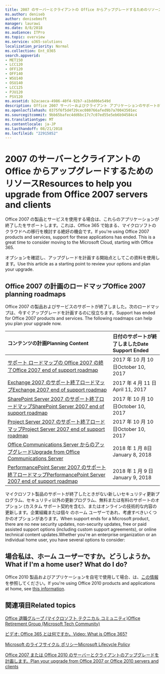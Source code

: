 ```yaml
---
title: 2007 のサーバーとクライアントの Office からアップグレードするためのリソース
ms.author: deniseb
author: denisebmsft
manager: laurawi
ms.date: 8/8/2018
ms.audience: ITPro
ms.topic: overview
ms.service: o365-solutions
localization_priority: Normal
ms.collection: Ent_O365
search.appverid:
- MET150
- LCC120
- OFF120
- OFF140
- WSU140
- OSU140
- LCC125
- PJU120
- PSV120
ms.assetid: b2acaeca-4986-40f4-92b7-a1bdd06e549d
description: Office 2007 サーバーおよびクライアント アプリケーションのサポートがすぐに終了して、カスタム サポート契約をご利用いただけません。今すぐアップグレードの計画を開始するのにには、この資料を使用します。
ms.openlocfilehash: 0375f6f5d4f29cec080766afed9b7a70043501ec
ms.sourcegitcommit: 9bb65bafec4dd6bc17c7c07ed55e5eb6b94584c4
ms.translationtype: MT
ms.contentlocale: ja-JP
ms.lasthandoff: 08/21/2018
ms.locfileid: "22915852"
---
```

# <a name="resources-to-help-you-upgrade-from-office-2007-servers-and-clients"></a><span data-ttu-id="9ac2c-104">2007 のサーバーとクライアントの Office からアップグレードするためのリソース</span><span class="sxs-lookup"><span data-stu-id="9ac2c-104">Resources to help you upgrade from Office 2007 servers and clients</span></span>

<span data-ttu-id="9ac2c-p102">Office 2007 の製品とサービスを使用する場合は、これらのアプリケーションが終了したをサポートします。これは、Office 365 で始まる、マイクロソフトのクラウドへの移行を検討する絶好の機会です。</span><span class="sxs-lookup"><span data-stu-id="9ac2c-p102">If you're using Office 2007 products and services, support for these applications has ended. This is a great time to consider moving to the Microsoft Cloud, starting with Office 365.</span></span>
  
<span data-ttu-id="9ac2c-107">オプションを確認し、アップグレードを計画する開始点としてこの資料を使用します。</span><span class="sxs-lookup"><span data-stu-id="9ac2c-107">Use this article as a starting point to review your options and plan your upgrade.</span></span>
      
## <a name="office-2007-planning-roadmaps"></a><span data-ttu-id="9ac2c-108">Office 2007 の計画のロードマップ</span><span class="sxs-lookup"><span data-stu-id="9ac2c-108">Office 2007 planning roadmaps</span></span>
  
<span data-ttu-id="9ac2c-p103">Office 2007 の製品およびサービスのサポートが終了しました。次のロードマップは、今すぐアップグレードを計画するのに役立ちます。</span><span class="sxs-lookup"><span data-stu-id="9ac2c-p103">Support has ended for Office 2007 products and services. The following roadmaps can help you plan your upgrade now.</span></span>

|<span data-ttu-id="9ac2c-111">**コンテンツの計画**</span><span class="sxs-lookup"><span data-stu-id="9ac2c-111">**Planning Content**</span></span>|<span data-ttu-id="9ac2c-112">**日付のサポートが終了しました**</span><span class="sxs-lookup"><span data-stu-id="9ac2c-112">**Date Support Ended**</span></span>|
|:-----|:-----|
|[<span data-ttu-id="9ac2c-113">サポート ロードマップの Office 2007 の終了</span><span class="sxs-lookup"><span data-stu-id="9ac2c-113">Office 2007 end of support roadmap</span></span>](https://docs.microsoft.com/DeployOffice/office-2007-end-support-roadmap) <br/> |<span data-ttu-id="9ac2c-114">2017 年 10 月 10 日</span><span class="sxs-lookup"><span data-stu-id="9ac2c-114">October 10, 2017</span></span>  <br/> |
|[<span data-ttu-id="9ac2c-115">Exchange 2007 のサポート終了ロードマップ</span><span class="sxs-lookup"><span data-stu-id="9ac2c-115">Exchange 2007 end of support roadmap</span></span>](exchange-2007-end-of-support.md) <br/> |<span data-ttu-id="9ac2c-116">2017 年 4 月 11 日</span><span class="sxs-lookup"><span data-stu-id="9ac2c-116">April 11, 2017</span></span>  <br/> |
|[<span data-ttu-id="9ac2c-117">SharePoint Server 2007 のサポート終了ロードマップ</span><span class="sxs-lookup"><span data-stu-id="9ac2c-117">SharePoint Server 2007 end of support roadmap</span></span>](sharepoint-2007-end-of-support.md) <br/> |<span data-ttu-id="9ac2c-118">2017 年 10 月 10 日</span><span class="sxs-lookup"><span data-stu-id="9ac2c-118">October 10, 2017</span></span>  <br/> |
|[<span data-ttu-id="9ac2c-119">Project Server 2007 のサポート終了ロードマップ</span><span class="sxs-lookup"><span data-stu-id="9ac2c-119">Project Server 2007 end of support roadmap</span></span>](project-server-2007-end-of-support.md) <br/> |<span data-ttu-id="9ac2c-120">2017 年 10 月 10 日</span><span class="sxs-lookup"><span data-stu-id="9ac2c-120">October 10, 2017</span></span>  <br/> |
|[<span data-ttu-id="9ac2c-121">Office Communications Server からのアップグレード</span><span class="sxs-lookup"><span data-stu-id="9ac2c-121">Upgrade from Office Communications Server</span></span>](/Skype/SfbServer/plan-your-deployment/upgrade.md) <br/> |<span data-ttu-id="9ac2c-122">2018 年 1 月 8日</span><span class="sxs-lookup"><span data-stu-id="9ac2c-122">January 8, 2018</span></span>  <br/> |
|[<span data-ttu-id="9ac2c-123">PerformancePoint Server 2007 のサポート終了ロードマップ</span><span class="sxs-lookup"><span data-stu-id="9ac2c-123">PerformancePoint Server 2007 end of support roadmap</span></span>](pps-2007-end-of-support.md) <br/> |<span data-ttu-id="9ac2c-124">2018 年 1 月 9 日</span><span class="sxs-lookup"><span data-stu-id="9ac2c-124">January 9, 2018</span></span>  <br/> |
   
<span data-ttu-id="9ac2c-125">マイクロソフト製品のサポートが終了したときがない新しいセキュリティ更新プログラム、セキュリティ以外の更新プログラム、無料または有料のサポートのオプション (カスタム サポート契約を含む)、またはオンラインの技術的な内容の更新します。企業組織または個々 のホーム ユーザーであれ、考慮すべきいくつかのオプションがあります。</span><span class="sxs-lookup"><span data-stu-id="9ac2c-125">When support ends for a Microsoft product, there are no new security updates, non-security updates, free or paid assisted support options (including custom support agreements), or online technical content updates.Whether you're an enterprise organization or an individual home user, you have several options to consider:</span></span>

## <a name="what-if-im-a-home-user-what-do-i-do"></a><span data-ttu-id="9ac2c-p104">場合私は、ホーム ユーザーですか。どうしようか。</span><span class="sxs-lookup"><span data-stu-id="9ac2c-p104">What if I'm a home user? What do I do?</span></span>

<span data-ttu-id="9ac2c-128">Office 2010 製品およびアプリケーションを自宅で使用して場合、は、[この情報](plan-upgrade-previous-versions-office.md#im-a-home-user-what-do-i-do)を参照してください。</span><span class="sxs-lookup"><span data-stu-id="9ac2c-128">If you're using Office 2010 products and applications at home, see [this information](plan-upgrade-previous-versions-office.md#im-a-home-user-what-do-i-do).</span></span>
     
## <a name="related-topics"></a><span data-ttu-id="9ac2c-129">関連項目</span><span class="sxs-lookup"><span data-stu-id="9ac2c-129">Related topics</span></span>

[<span data-ttu-id="9ac2c-130">Office 退職グループ (マイクロソフト テクニカル コミュニティ)</span><span class="sxs-lookup"><span data-stu-id="9ac2c-130">Office Retirement Group (Microsoft Tech Community)</span></span>](https://go.microsoft.com/fwlink/?linkid=842065)
  
[<span data-ttu-id="9ac2c-131">ビデオ: Office 365 とは何ですか。</span><span class="sxs-lookup"><span data-stu-id="9ac2c-131">Video: What is Office 365?</span></span>](https://support.office.com/article/847caf12-2589-452c-8aca-1c009797678b.aspx)
  
[<span data-ttu-id="9ac2c-132">Microsoft のライフサイクル ポリシー</span><span class="sxs-lookup"><span data-stu-id="9ac2c-132">Microsoft Lifecycle Policy</span></span>](https://go.microsoft.com/fwlink/?linkid=865200)

[<span data-ttu-id="9ac2c-133">Office 2007 または Office 2010 のサーバーとクライアントのアップグレードを計画します。</span><span class="sxs-lookup"><span data-stu-id="9ac2c-133">Plan your upgrade from Office 2007 or Office 2010 servers and clients</span></span>](plan-upgrade-previous-versions-office.md)
  

